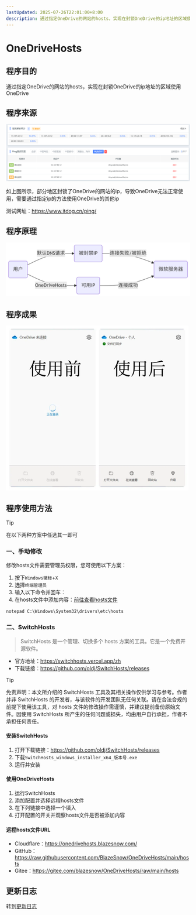 ```yaml
---
lastUpdated: 2025-07-26T22:01:00+8:00
description: 通过指定OneDrive的网站的hosts，实现在封锁OneDrive的ip地址的区域使用OneDrive
---
```


# OneDriveHosts

## 程序目的

通过指定OneDrive的网站的hosts，实现在封锁OneDrive的ip地址的区域使用OneDrive

## 程序来源

![ban](./image/ban.png)

如上图所示，部分地区封锁了OneDrive的网站的ip，导致OneDrive无法正常使用，需要通过指定ip的方法使用OneDrive的其他ip

测试网址：<https://www.itdog.cn/ping/>

## 程序原理

![method](./image/method.png)

## 程序成果

<img src="./image/effect.png" width=500px>

## 程序使用方法

> [!TIP]
> 在以下两种方案中任选其一即可

### 一、手动修改

修改hosts文件需要管理员权限，您可使用以下方案：

1. 按下`Windows徽标`+`X`
2. 选择`终端管理员`
3. 输入以下命令并回车：
4. 在hosts文件中添加内容：[前往查看hosts文件](https://onedrivehosts.blazesnow.com/)

```shell
notepad C:\Windows\System32\drivers\etc\hosts
```

### 二、SwitchHosts

> SwitchHosts 是一个管理、切换多个 hosts 方案的工具。它是一个免费开源软件。

- 官方地址：<https://switchhosts.vercel.app/zh>
- 下载链接：<https://github.com/oldj/SwitchHosts/releases>

> [!TIP]
> 免责声明：本文所介绍的 SwitchHosts 工具及其相关操作仅供学习与参考。作者并非 SwitchHosts 的开发者，与该软件的开发团队无任何关联。请在合法合规的前提下使用该工具，对 hosts 文件的修改操作需谨慎，并建议提前备份原始文件。因使用 SwitchHosts 所产生的任何问题或损失，均由用户自行承担，作者不承担任何责任。

#### 安装SwitchHosts

1. 打开下载链接：<https://github.com/oldj/SwitchHosts/releases>
2. 下载`SwitchHosts_windows_installer_x64_版本号.exe`
3. 运行并安装

#### 使用OneDriveHosts

1. 运行SwitchHosts
2. 添加配置并选择远程hosts文件
3. 在下列链接中选择一个填入
4. 打开配置的开关并观察hosts文件是否被添加内容

#### 远程hosts文件URL

- Cloudflare：<https://onedrivehosts.blazesnow.com/>
- GitHub：<https://raw.githubusercontent.com/BlazeSnow/OneDriveHosts/main/hosts>
- Gitee：<https://gitee.com/blazesnow/OneDriveHosts/raw/main/hosts>

## 更新日志

转到[更新日志](https://github.com/BlazeSnow/OneDriveHosts/blob/main/CHANGELOG.md)
